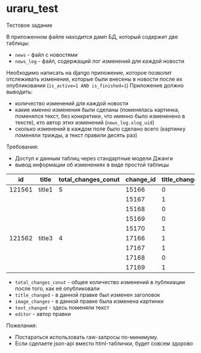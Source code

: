 # uraru_test
Тестовое задание

В приложенном файле находится дамп БД, который содержит две таблицы:
* `news` - файл с новостями
* `news_log` - файл, содержащий лог изменений для каждой новости

Необходимо написать на django приложение, которое позволит отслеживать изменения, которые были внесены в новости после их опубликования (`is_active=1 AND is_finished=1`)
Приложение должно выводить:
* количество изменений для каждой новости
* какие именно изменения были сделаны (поменялась картинка, поменялся текст, без конкретики, что именно было измененено в тексте), кто автор этих изменений (`news_log.xlog_uid`)
* сколько изменений в каждом поле было сделано всего (картинку поменяли трижды, а текст правили десять раз)

Требования:
* Доступ к данным таблиц через стандартные модели Джанги
* вывод информации об изменениях в виде простой таблицы

| id     | title  | total_changes_conut | change_id | title_changed | image_changed | text_changed | editor |
| ------ | ------ | ------------------- | --------- | ------------- | ------------- | ------------ | ------ |
| 121561 | title1 | 5                   | 15166     | 0             | 0             | 1            | Вася   |
|        |        |                     | 15167     | 1             | 1             | 0            | Петя   |
|        |        |                     | 15168     | 0             | 1             | 0            | Вася   |
|        |        |                     | 15169     | 0             | 0             | 1            | Вася   |
|        |        |                     | 15170     | 1             | 0             | 1            | Маша   |
| 121562 | title3 | 4                   | 17166     | 1             | 1             | 1            | Оля    |
|        |        |                     | 17167     | 1             | 0             | 0            | Оля    |
|        |        |                     | 17168     | 0             | 1             | 0            | Маша   |
|        |        |                     | 17169     | 1             | 0             | 0            | Петя   |

* `total_changes_conut` - общее количество изменений в публкиации после того, как её опубликовали
* `title_changed` - в данной правке был изменен заголовок
* `image_changes` - в данной правке была изменена картинки
* `text_changed` - здесь поменяли текст
* `editor` - автор правки

Пожелания:
* Постараться использовать raw-запросы по-минимуму.
* Если сделаете json-api вместо html-таблички, будет совсем здорово
